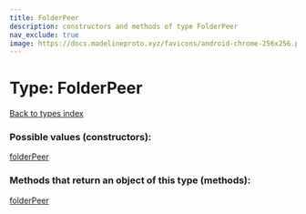 ```yaml
---
title: FolderPeer
description: constructors and methods of type FolderPeer
nav_exclude: true
image: https://docs.madelineproto.xyz/favicons/android-chrome-256x256.png
---
```

# Type: FolderPeer
[Back to types index](index.md)



### Possible values (constructors):

[folderPeer](/API_docs/constructors/folderPeer.md)  



### Methods that return an object of this type (methods):



[folderPeer](/API_docs/constructors/folderPeer.md)  

